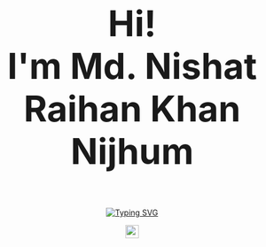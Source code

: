 <p align="center" style="font-size:64px;">
  <b>
    Hi!<br>
    I'm Md. Nishat Raihan Khan Nijhum
  </b>
</p>

<p align="center">
  <a href="#">
    <img src="https://readme-typing-svg.demolab.com?font=Caveat&size=24&pause=500&center=true&vCenter=true&width=600&lines=Aspiring+Backend+Engineer;Growing+with+Every+Line+of+Code" alt="Typing SVG">
  </a>
</p>


<p align="center">
  <img src="https://media2.giphy.com/media/QssGEmpkyEOhBCb7e1/giphy.gif?cid=ecf05e47a0n3gi1bfqntqmob8g9aid1oyj2wr3ds3mg700bl&rid=giphy.gif" width="24">
</p>